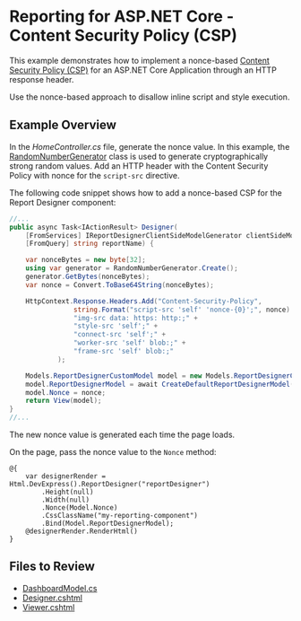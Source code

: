 # Reporting for ASP.NET Core  - Content Security Policy (CSP)

This example demonstrates how to implement a nonce-based [Content Security Policy (CSP)](https://developer.mozilla.org/en-US/docs/Web/HTTP/CSP) for an ASP.NET Core Application through an HTTP response header.

Use the nonce-based approach to disallow inline script and style execution.

## Example Overview

In the *HomeController.cs* file, generate the nonce value. In this example, the [RandomNumberGenerator](https://learn.microsoft.com/en-us/dotnet/api/system.security.cryptography.randomnumbergenerator?view=net-6.0) class is used to generate cryptographically strong random values. Add an HTTP header with the Content Security Policy with nonce for the `script-src` directive.

The following code snippet shows how to add a nonce-based CSP for the Report Designer component:

```cs
//...
public async Task<IActionResult> Designer(
    [FromServices] IReportDesignerClientSideModelGenerator clientSideModelGenerator,
    [FromQuery] string reportName) {

    var nonceBytes = new byte[32];
    using var generator = RandomNumberGenerator.Create();
    generator.GetBytes(nonceBytes);
    var nonce = Convert.ToBase64String(nonceBytes);

    HttpContext.Response.Headers.Add("Content-Security-Policy",
                string.Format("script-src 'self' 'nonce-{0}';", nonce) +
                "img-src data: https: http:;" +
                "style-src 'self';" +
                "connect-src 'self';" +
                "worker-src 'self' blob:;" +
                "frame-src 'self' blob:;"
            );

    Models.ReportDesignerCustomModel model = new Models.ReportDesignerCustomModel();
    model.ReportDesignerModel = await CreateDefaultReportDesignerModel(clientSideModelGenerator, reportName, null);
    model.Nonce = nonce;
    return View(model);
}
//...
```

The new nonce value is generated each time the page loads. 

On the page, pass the nonce value to the `Nonce` method:

```cshtml
@{
    var designerRender = Html.DevExpress().ReportDesigner("reportDesigner")
        .Height(null)
        .Width(null)
        .Nonce(Model.Nonce)
        .CssClassName("my-reporting-component")
        .Bind(Model.ReportDesignerModel);
    @designerRender.RenderHtml()
}
```

## Files to Review

- [DashboardModel.cs](./CS/CSPExample/Controllers/HomeController.cs)
- [Designer.cshtml](./CS/CSPExample/Views/Home/Designer.cshtml)
- [Viewer.cshtml](./CS/CSPExample/Views/Home/Viewer.cshtml)

<!-- ## Documentation

- [Content Security Policy](https://docs.devexpress.com/XtraReports/404141/web-reporting/web-reporting-application-security/content-security-policy?p=netframework) -->
